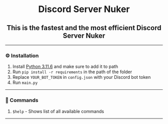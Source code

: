 <h1 align="center">Discord Server Nuker</h1>
<h2 align="center">This is the fastest and the most efficient Discord Server Nuker</h2>

---

### ⚙️ Installation
1. Install [Python 3.11.6](https://www.python.org/downloads/release/python-3116/) and make sure to add it to path
2. Run `pip install -r requirements` in the path of the folder
3. Replace `YOUR_BOT_TOKEN` in `config.json` with your Discord bot token
4. Run `main.py`

---

### 🤖 Commands
1. `$help` - Shows list of all available commands

---

